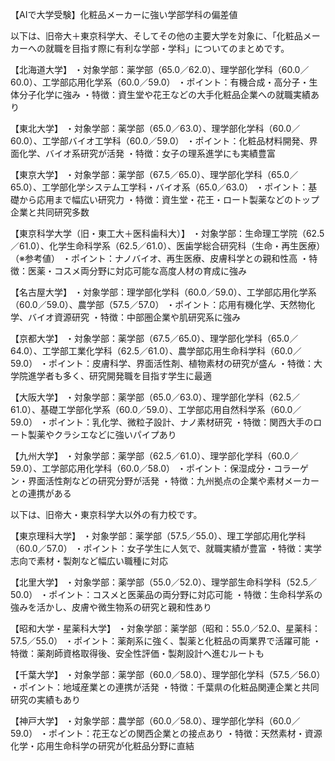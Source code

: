 
【AIで大学受験】化粧品メーカーに強い学部学科の偏差値


以下は、旧帝大＋東京科学大、そしてその他の主要大学を対象に、「化粧品メーカーへの就職を目指す際に有利な学部・学科」についてのまとめです。

【北海道大学】
・対象学部：薬学部（65.0／62.0）、理学部化学科（60.0／60.0）、工学部応用化学系（60.0／59.0）
・ポイント：有機合成・高分子・生体分子化学に強み
・特徴：資生堂や花王などの大手化粧品企業への就職実績あり

【東北大学】
・対象学部：薬学部（65.0／63.0）、理学部化学科（60.0／60.0）、工学部バイオ工学科（60.0／59.0）
・ポイント：化粧品材料開発、界面化学、バイオ系研究が活発
・特徴：女子の理系進学にも実績豊富

【東京大学】
・対象学部：薬学部（67.5／65.0）、理学部化学科（65.0／65.0）、工学部化学システム工学科・バイオ系（65.0／63.0）
・ポイント：基礎から応用まで幅広い研究力
・特徴：資生堂・花王・ロート製薬などのトップ企業と共同研究多数

【東京科学大学（旧・東工大＋医科歯科大）】
・対象学部：生命理工学院（62.5／61.0）、化学生命科学系（62.5／61.0）、医歯学総合研究科（生命・再生医療）（※参考値）
・ポイント：ナノバイオ、再生医療、皮膚科学との親和性高
・特徴：医薬・コスメ両分野に対応可能な高度人材の育成に強み

【名古屋大学】
・対象学部：理学部化学科（60.0／59.0）、工学部応用化学系（60.0／59.0）、農学部（57.5／57.0）
・ポイント：応用有機化学、天然物化学、バイオ資源研究
・特徴：中部圏企業や肌研究系に強み

【京都大学】
・対象学部：薬学部（67.5／65.0）、理学部化学科（65.0／64.0）、工学部工業化学科（62.5／61.0）、農学部応用生命科学科（60.0／59.0）
・ポイント：皮膚科学、界面活性剤、植物素材の研究が盛ん
・特徴：大学院進学者も多く、研究開発職を目指す学生に最適

【大阪大学】
・対象学部：薬学部（65.0／63.0）、理学部化学科（62.5／61.0）、基礎工学部化学系（60.0／59.0）、工学部応用自然科学系（60.0／59.0）
・ポイント：乳化学、微粒子設計、ナノ素材研究
・特徴：関西大手のロート製薬やクラシエなどに強いパイプあり

【九州大学】
・対象学部：薬学部（62.5／61.0）、理学部化学科（60.0／59.0）、工学部応用化学科（60.0／58.0）
・ポイント：保湿成分・コラーゲン・界面活性剤などの研究分野が活発
・特徴：九州拠点の企業や素材メーカーとの連携がある

以下は、旧帝大・東京科学大以外の有力校です。

【東京理科大学】
・対象学部：薬学部（57.5／55.0）、理工学部応用化学科（60.0／57.0）
・ポイント：女子学生に人気で、就職実績が豊富
・特徴：実学志向で素材・製剤など幅広い職種に対応

【北里大学】
・対象学部：薬学部（55.0／52.0）、理学部生命科学科（52.5／50.0）
・ポイント：コスメと医薬品の両分野に対応可能
・特徴：生命科学系の強みを活かし、皮膚や微生物系の研究と親和性あり

【昭和大学・星薬科大学】
・対象学部：薬学部（昭和：55.0／52.0、星薬科：57.5／55.0）
・ポイント：薬剤系に強く、製薬と化粧品の両業界で活躍可能
・特徴：薬剤師資格取得後、安全性評価・製剤設計へ進むルートも

【千葉大学】
・対象学部：薬学部（60.0／58.0）、理学部化学科（57.5／56.0）
・ポイント：地域産業との連携が活発
・特徴：千葉県の化粧品関連企業と共同研究の実績もあり

【神戸大学】
・対象学部：農学部（60.0／58.0）、理学部化学科（60.0／59.0）
・ポイント：花王などの関西企業との接点あり
・特徴：天然素材・資源化学・応用生命科学の研究が化粧品分野に直結
